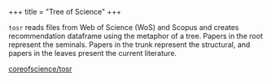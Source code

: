 +++
title = "Tree of Science"
+++

`tosr` reads files from Web of Science (WoS) and Scopus and creates
recommendation dataframe using the metaphor of a tree. Papers in the root
represent the seminals. Papers in the trunk represent the structural, and papers
in the leaves present the current literature.

[coreofscience/tosr](https://github.com/coreofscience/tosr)
